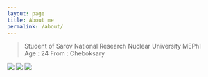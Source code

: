 ```yaml
---
layout: page
title: About me
permalink: /about/
---
```

 >Student of Sarov National Research Nuclear University MEPhI  
 >Age : 24
 >From : Cheboksary

[![](http://raidho.by/wp-content/uploads/2017/04/vk.png)](https://www.yandex.ru/search/?text=dr&lr=47&clid=2196598)   [![](https://im0-tub-ru.yandex.net/i?id=2568d09feffe96a8efe80608f35e17d9&n=13)](https://www.yandex.ru/search/?text=%D0%B8%D0%BD%D1%81%D1%82%D0%B0%D0%B3%D1%80%D0%B0%D0%BC&lr=47&clid=2196598)   [![](http://rubukkit.org/data/avatars/m/94/94042.jpg?1538728078)](https://github.com/Ivvlksenia/Ivvlksenia.github.io)
